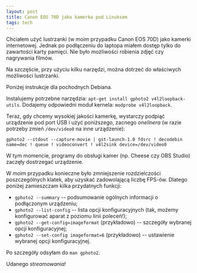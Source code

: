```yaml
---
layout: post
title: Canon EOS 70D jako kamerka pod Linuksem
tags: tech
---
```


Chciałem użyć lustrzanki (w moim przypadku Canon EOS 70D) jako kamerki internetowej.
Jednak po podłączeniu do laptopa miałem dostęp tylko do zawartości karty pamięci.
Nie było możliwości robienia zdjęć czy nagrywania filmów.

Na szczęście, przy użyciu kilku narzędzi, można dotrzeć do właściwych możliwości lustrzanki.

Poniżej instrukcje dla pochodnych Debiana.

Instalujemy potrzebne narzędzia: `apt-get install gphoto2 v4l2loopback-utils`.
Dodajemy odpowiedni moduł kernela: `modprobe v4l2loopback`.

Teraz, gdy chcemy wysokiej jakości kamerkę, wystarczy podpiąć urządzenie pod port USB i użyć poniższego, zacnego _onelinera_ (w razie potrzeby zmień `/dev/video0` na inne urządzenie):

```
gphoto2 --stdout --capture-movie | gst-launch-1.0 fdsrc ! decodebin name=dec ! queue ! videoconvert ! v4l2sink device=/dev/video0
```

W tym momencie, programy do obsługi kamer (np. Cheese czy OBS Studio) zaczęły dostrzegać urządzenie.

W moim przypadku konieczne było zmniejszenie rozdzielczości poszczególnych klatek, aby uzyskać zadowolającą liczbę FPS-ów.
Dlatego poniżej zamieszczam kilka przydatnych funkcji:

* `gphoto2 --summary` -- podsumowanie ogólnych informacji o podłączonym urządzeniu;
* `gphoto2 --list-config` -- lista opcji konfiguracyjnych (tak, możemy konfigurować aparat z poziomu linii poleceń!);
* `gphoto2 --get-config=imageformat` (przykładowo) -- szczegóły wybranej opcji konfiguracyjnej;
* `gphoto2 --set-config imageformat=6` (przykładowo) -- ustawienie wybranej opcji konfiguracyjnej.

Po szczegóły odsyłam do `man gphoto2`.

Udanego _streamowania_!
